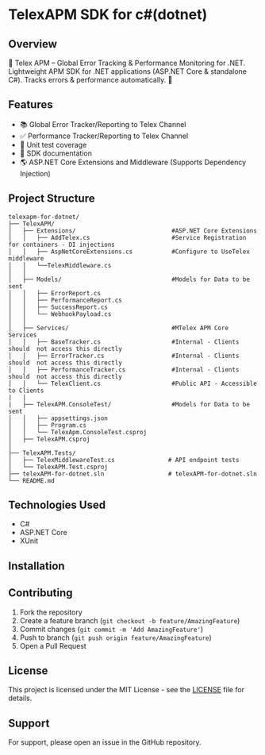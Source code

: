# TelexAPM SDK for c#(dotnet)

## Overview

🌟 Telex APM – Global Error Tracking & Performance Monitoring for .NET. Lightweight APM SDK for .NET applications (ASP.NET Core & standalone C#). Tracks errors & performance automatically. 🚀

## Features

- 📚 Global Error Tracker/Reporting to Telex Channel
- ✅ Performance Tracker/Reporting to Telex Channel
- 🧪 Unit test coverage
- 📝 SDK documentation
- 🌎 ASP.NET Core Extensions and Middleware (Supports Dependency Injection)

## Project Structure

```
telexapm-for-dotnet/
├── TelexAPM/
│   ├── Extensions/                           #ASP.NET Core Extensions
│   │   ├── AddTelex.cs                       #Service Registration for containers - DI injections
│   │   ├── AspNetCoreExtensions.cs           #Configure to UseTelex middleware
│   │   └──TelexMiddleware.cs
│   │
│   ├── Models/                               #Models for Data to be sent
│   │   ├── ErrorReport.cs
│   │   ├── PerformanceReport.cs
│   │   ├── SuccessReport.cs
│   │   └── WebhookPayload.cs
│   │
│   ├── Services/                             #MTelex APM Core Services
│   │   ├── BaseTracker.cs                    #Internal - Clients should  not access this directly
│   │   ├── ErrorTracker.cs                   #Internal - Clients should  not access this directly
│   │   ├── PerformanceTracker.cs             #Internal - Clients should  not access this directly
│   │   └── TelexClient.cs                    #Public API - Accessible to Clients
|   |
|   ├── TelexAPM.ConsoleTest/                 #Models for Data to be sent
│   │   ├── appsettings.json
│   │   ├── Program.cs
│   │   └── TelexApm.ConsoleTest.csproj
│   ├── TelexAPM.csproj
│
├── TelexAPM.Tests/
│   ├── TelexMiddlewareTest.cs               # API endpoint tests
│   └── TelexAPM.Test.csproj
├── telexAPM-for-dotnet.sln                  # telexAPM-for-dotnet.sln
└── README.md
```

## Technologies Used

- C#
- ASP.NET Core
- XUnit

## Installation

## Contributing

1. Fork the repository
2. Create a feature branch (`git checkout -b feature/AmazingFeature`)
3. Commit changes (`git commit -m 'Add AmazingFeature'`)
4. Push to branch (`git push origin feature/AmazingFeature`)
5. Open a Pull Request

## License

This project is licensed under the MIT License - see the [LICENSE](LICENSE) file for details.

## Support

For support, please open an issue in the GitHub repository.
